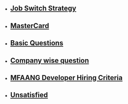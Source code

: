 - ## [Job Switch Strategy](https://chatgpt.com/share/673ee048-ae28-8013-a2ee-efbb66765c78)
- ## [MasterCard](https://chatgpt.com/share/673a01cf-2fb8-8004-9ffb-9bba5000ab4c)
- ## [Basic Questions](https://github.com/Preparation-Street/Programming-Street-150)
- ## [Company wise question](https://github.com/hxu296/leetcode-company-wise-problems-2022/)
- ## [MFAANG Developer Hiring Criteria](https://chatgpt.com/share/6739fa29-a244-8004-8989-83f823a7c939)
- ## [Unsatisfied](https://chatgpt.com/share/6732fb22-8c64-8004-a508-727ec98fa55c)
